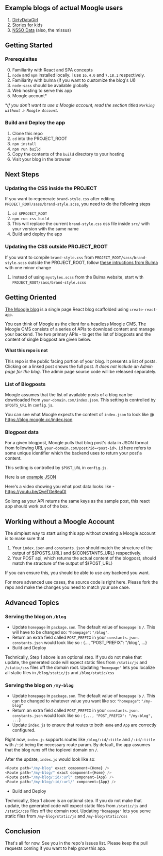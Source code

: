 ## Example blogs of actual Moogle users

1. [DirtyDataGirl](https://dirtydatagirl.moogle.cc)
2. [Stories for kids](https://tata-tales.moogle.cc)
3. [NSSO Data](https://sandhyakrishnan.xyz) (also, the missus)

## Getting Started

### Prerequisites 

0. Familiarity with React and SPA concepts
1. `node` and `npm` installed locally. I use `16.4.0` and `7.18.1` respectively.
2. Familiarity with bulma (if you want to customize the blog's UI)
3. `node-sass` should be available globally
4. Web hosting to serve this app
5. Moogle account*

\**If you don't want to use a Moogle account, read the section titled `Working without a Moogle Account`.*

### Build and Deploy the app

1. Clone this repo
2. `cd` into the PROJECT_ROOT
3. `npm install`
3. `npm run build`
4. Copy the contents of the `build` directory to your hosting
5. Visit your blog in the browser

## Next Steps

### Updating the CSS inside the PROJECT

If you want to regenerate `brand-style.css` after editing `PROJECT_ROOT/sass/brand-style.scss`, you need to do the following steps

1. `cd $PROJECT_ROOT`
2. `npm run css-build`
3. This will replace the current `brand-style.css` css file inside `src/` with your version with the same name
4. Build and deploy the app

### Updating the CSS outside PROJECT_ROOT

If you want to compile `brand-style.css` from `PROJECT_ROOT/sass/brand-style.scss` outside the PROJECT_ROOT, follow [these intructions from Bulma](https://bulma.io/documentation/customize/with-node-sass/) with one minor change

1. Instead of using `mystyles.scss` from the Bulma website, start with `PROJECT_ROOT/sass/brand-style.scss` 

## Getting Oriented

[The Moogle blog](https://moogle.cc/blog/) is a single page React blog scaffolded using `create-react-app`. 

You can think of Moogle as the client for a headless Moogle CMS. The Moogle CMS consists of a series of APIs to download content and manage your backend. The two primary APIs - to get the list of blogposts and the content of single blogpost are given below.

#### What this repo is not

This repo is the public facing portion of your blog. It presents a list of posts. Clicking on a linked post shows the full post. *It does not include an Admin page for the blog*. The admin page source code will be released separately.

### List of Blogposts

Moogle assumes that the list of available posts of a blog can be downloaded from `your-domain.com/index.json`. This setting is controlled by `$POSTS_URL` in `config.js`.

You can see what Moogle expects the content of `index.json` to look like @ https://blog.moogle.cc/index.json

### Blogpost data

For a given blogpost, Moogle pulls that blog post's data in JSON format from following URL `your-domain.com/post?id=<post-id>`. `id` here refers to some unique identifier which the backend uses to return your post'a content. 

This setting is controlled by `$POST_URL` in `config.js`.

Here is an [example JSON](https://blog.moogle.cc/post?domain=https://blog.moogle.cc&id=blogposts/1v6ouqlfo3mhn1mopg56ubbt2nqb2lvf6ri7ci01)


Here's a video showing you what post data looks like - https://youtu.be/QyeTGe8eaDI

So long as your API returns the same keys as the sample post, this react app should work out of the box.

## Working without a Moogle Account

The simplest way to start using this app without creating a Moogle account is to make sure that

1. Your `index.json` and `constants.json` should match the structure of the output of ${POSTS_URL} and ${CONSTANTS_URL} respectively.
2. Your POST api, which returns the actual content of the blogpost, should match the structure of the output of ${POST_URL}

If you can ensure this, you should be able to use any backend you want.

For more advanced use cases, the source code is right here. Please fork the repo and make the changes you need to match your use case.

## Advanced Topics

### Serving the blog on `/blog`

* Update `homepage` in `package.son`. The default value of `homepage` is `/`. This will have to be changed so: `"homepage"`: `"/blog"`. 
* Return an extra field called `POST_PREFIX` in your `constants.json`. `constants.json` would look like so : {..., "POST_PREFIX": "/blog", ...}
* Build and Deploy

Technically, Step 1 above is an optional step. If you do not make that update, the generated code will expect static files from `/static/js` and `/static/css` files off the domain root. Updating `"homepage"` lets you localize all static files in `/blog/static/js` and `/blog/static/css`

### Serving the blog on `/my-blog`

* Update `homepage` in `package.son`. The default value of `homepage` is `/`. This can be changed to whatever value you want like so: `"homepage"`: `"/my-blog"`
* Return an extra field called `POST_PREFIX` in your `constants.json`. `constants.json` would look like so : `{..., "POST_PREFIX": "/my-blog", ...}`
* Update `index.js` to ensure that routes to both `Home` and `App` are correctly configured. 

Right now, `index.js` supports routes like `/blog/:id/:title` and `/:id/:title` with `/:id` being the necessary route param. By default, the app assumes that the blog runs off the toplevel domain on `/`.

After the update, `index.js` would look like so:

```javascript
<Route path="/my-blog" exact component={Home} />
<Route path="/my-blog/" exact component={Home} />
<Route path="/my-blog/:id/:url" component={App} />
<Route path="/my-blog/:id/:url/" component={App} />

```
* Build and Deploy

Technically, Step 1 above is an optional step. If you do not make that update, the generated code will expect static files from `/static/js` and `/static/css` files off the domain root. Updating `"homepage"` lets you serve static files from `/my-blog/static/js` and `/my-blog/static/css`


## Conclusion

That's all for now. See you in the repo's issues list. Please keep the pull requests coming if you want to help grow this app.